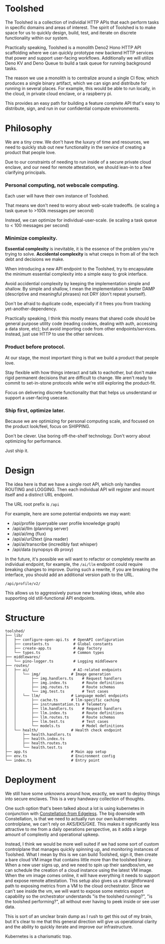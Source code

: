 # Toolshed

The Toolshed is a collection of individial HTTP APIs that each perform tasks in specific domains and areas of interest. The spirit of Toolshed is to make space for us to quickly design, build, test, and iterate on discrete functionality within our system.

Practically speaking, Toolshed is a monolith Deno2 Hono HTTP API scaffolding where we can quickly prototype new backend HTTP services that power and support user-facing workflows. Additionally we will utilize Deno KV and Deno Queue to build a task queue for running background tasks.

The reason we use a monolith is to centralize around a single CI flow, which produces a single binary artifact, which we can sign and distribute for running in several places. For example, this would be able to run locally, in the cloud, in private cloud enclave, or a raspberry pi.

This provides an easy path for building a feature complete API that's easy to distribute, sign, and run in our confidential compute environments.

# Philosophy

We are a tiny crew. We don't have the luxury of time and resources, we need to quickly stub out new functionality in the service of creating a product that people love.

Due to our constraints of needing to run inside of a secure private cloud enclave, and our need for remote attestation, we should lean-in to a few clarifying principals.

### Personal computing, not webscale computing.

Each user will have their own instance of Toolshed.

That means we don't need to worry about web-scale tradeoffs. (ie scaling a task queue to >100k messages per second)

Instead, we can optimize for individual-user-scale. (ie scaling a task queue to < 100 messages per second)

### Minimize complexity.

**Essential complexity** is inevitable, it is the essence of the problem you're trying to solve. **Accidental complexity** is what creeps in from all of the tech debt and decisions we make.

When introducing a new API endpoint to the Toolshed, try to encapsulate the minimum essential complexity into a simple easy to grok interface.

Avoid accidential complexity by keeping the implementation simple and shallow. By simple and shallow, I mean the implementation is better DAMP (descriptive and meaningful phrases) not DRY (don't repeat yourself).

Don't be afraid to duplicate code, especially if it frees you from tracking yet-another-dependency.

Practically speaking, I think this mostly means that shared code should be general purpose utility code (reading cookies, dealing with auth, accessing a data store, etc); but avoid importing code from other endpoints/services. Instead, just use HTTP to use the other services.

### Product before protocol.

At our stage, the most important thing is that we build a product that people love.

Stay flexible with how things interact and talk to eachother, but don't make rigid permanent decisions that are difficult to change. We aren't ready to commit to set-in-stone protocols while we're still exploring the product-fit.

Focus on delivering discrete functionality that that helps us unsderstand or support a user-facing usecase.

### Ship first, optimize later.

Because we are optimizing for personal computing scale, and focused on the product look/feel, focus on SHIPPING.

Don't be clever. Use boring off-the-shelf technology. Don't worry about optimizing for performance.

Just ship it.

# Design

The idea here is that we have a single root API, which only handles ROUTING and LOGGING. Then each individual API will register and mount itself and a distinct URL endpoint.

The URL root prefix is `/api`

For example, here are some potential endpoints we may want:

- /api/profile (queryable user profile knowledge graph)
- /api/ai/llm (planning server)
- /api/ai/img (flux)
- /api/ai/url2text (jina reader)
- /api/ai/transcribe (incredibly fast whisper)
- /api/data (synopsys db proxy)

In the future, it's possible we will want to refactor or completely rewrite an individual endpoint, for example, the `/ai/llm` endpoint could require breaking changes to improve. During such a rewrite, if you are breaking the interface, you should add an additional version path to the URL.

`/api/profile/v2/`

This allows us to aggressively pursue new breaking ideas, while also supporting old still-functional API endpoints.

# Structure

```
toolshed/
├── lib/
│   ├── configure-open-api.ts  # OpenAPI configuration
│   ├── constants.ts           # Global constants
│   ├── create-app.ts          # App factory
│   └── types.ts               # Common types
├── middlewares/
│   └── pino-logger.ts         # Logging middleware
├── routes/
│   ├── ai/                    # AI-related endpoints
│   │   └── img/              # Image generation
│   │       ├── img.handlers.ts    # Request handlers
│   │       ├── img.index.ts       # Route definitions
│   │       ├── img.routes.ts      # Route schemas
│   │       └── img.test.ts        # Test cases
│   │   └── llm/              # Language model endpoints
│   │       ├── cache.ts      # llm-specific caching
│   │       ├── instrumentation.ts # Telemetry
│   │       ├── llm.handlers.ts    # Request handlers
│   │       ├── llm.index.ts       # Route definitions
│   │       ├── llm.routes.ts      # Route schemas
│   │       ├── llm.test.ts        # Test cases
│   │       └── models.ts          # Model definitions
│   └── health/               # Health check endpoint
│       ├── health.handlers.ts
│       ├── health.index.ts
│       ├── health.routes.ts
│       └── health.test.ts
├── app.ts                    # Main app setup
├── env.ts                    # Environment config
└── index.ts                  # Entry point
```

# Deployment

We still have some unknowns around how, exactly, we want to deploy things into secure enclaves. This is a very handwavy collection of thoughts.

One such option that's been talked about a lot is using kubernetes in conjunction with [Constellation from Edgeless](https://docs.edgeless.systems/constellation). The big downside with Constellation, is that we need to actually run our own kubernetes controlplane, we can't rely on AKS/EKS/GKE. This makes it significantly less attractive to me from a daily operations perspective, as it adds a large amount of complextiy and operational upkeep.

Instead, I think we would be more well suited if we had some sort of custom controlplane that manages quickly spinning up, and monitoring instances of Toolshed. What I mean by this is we can build Toolshed, sign it, then create a bare cloud VM image that contains little more than the toolshed binary. When a new user signs up, and we need to spin up their sandbox/vm, we can schedule the creation of a cloud instance using the latest VM image. When the vm image comes online, it will have everything it needs to support and expose remote attestation. This setup also gives us a straightforward path to exposing metrics from a VM to the cloud orchestrator. Since we can't see inside the vm, we will want to expose some metrics export capability so the orchestrator understands "is the toolshed running?", "is the toolshed performing?", all without ever having to peek inside or see user data.

This is sort of an unclear brain dump as I rush to get this out of my brain, but it's clear to me that this general direction will give us operational clarity and the ability to quickly iterate and improve our infrastructure.

Kubernetes is a charismatic trap.
